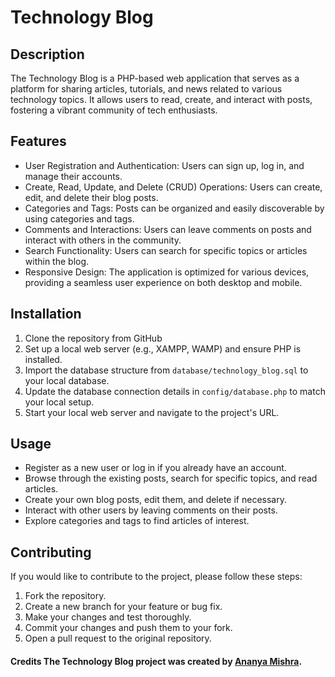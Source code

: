 # Technology Blog  
## Description  
The Technology Blog is a PHP-based web application that serves as a platform for sharing articles, tutorials, and news related to various technology topics. It allows users to read, create, and interact with posts, fostering a vibrant community of tech enthusiasts.  
## Features  
- User Registration and Authentication: Users can sign up, log in, and manage their accounts.
- Create, Read, Update, and Delete (CRUD) Operations: Users can create, edit, and delete their blog posts.
- Categories and Tags: Posts can be organized and easily discoverable by using categories and tags.
- Comments and Interactions: Users can leave comments on posts and interact with others in the community.
- Search Functionality: Users can search for specific topics or articles within the blog.
- Responsive Design: The application is optimized for various devices, providing a seamless user experience on both desktop and mobile.  
## Installation  
1. Clone the repository from GitHub
2. Set up a local web server (e.g., XAMPP, WAMP) and ensure PHP is installed.
3. Import the database structure from `database/technology_blog.sql` to your local database.
4. Update the database connection details in `config/database.php` to match your local setup.
5. Start your local web server and navigate to the project's URL.  
## Usage  
- Register as a new user or log in if you already have an account.
- Browse through the existing posts, search for specific topics, and read articles.
- Create your own blog posts, edit them, and delete if necessary.
- Interact with other users by leaving comments on their posts.
- Explore categories and tags to find articles of interest.
## Contributing  
If you would like to contribute to the project, please follow these steps:  
1. Fork the repository.
2. Create a new branch for your feature or bug fix.
3. Make your changes and test thoroughly.
4. Commit your changes and push them to your fork.
5. Open a pull request to the original repository.

#### Credits  The Technology Blog project was created by [Ananya Mishra](https://github.com/ananyamissra). 
